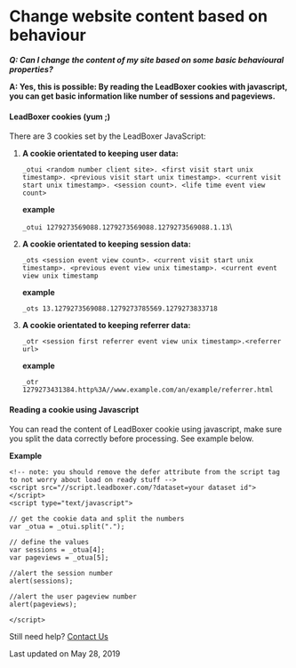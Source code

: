 # Change website content based on behaviour

_**Q: Can I change the content of my site based on some basic behavioural properties?**_

**A: Yes, this is possible: By reading the LeadBoxer cookies with javascript, you can get basic information like number of sessions and pageviews.**



#### LeadBoxer cookies (yum ;)

There are 3 cookies set by the LeadBoxer JavaScript:

1.  **A cookie orientated to keeping user data:**

    ```
    _otui <random number client site>. <first visit start unix timestamp>. <previous visit start unix timestamp>. <current visit start unix timestamp>. <session count>. <life time event view count>
    ```

    **example**

    `_otui 1279273569088.1279273569088.1279273569088.1.13`\

2.  **A cookie orientated to keeping session data:**

    ```
    _ots <session event view count>. <current visit start unix timestamp>. <previous event view unix timestamp>. <current event view unix timestamp
    ```

    **example**

    `_ots 13.1279273569088.1279273785569.1279273833718`
3.  **A cookie orientated to keeping referrer data:**

    ```
    _otr <session first referrer event view unix timestamp>.<referrer url>
    ```

    **example**

    `_otr 1279273431384.http%3A//www.example.com/an/example/referrer.html`

#### Reading a cookie using Javascript

You can read the content of LeadBoxer cookie using javascript, make sure you split the data correctly before processing. See example below.

**Example**

```
<!-- note: you should remove the defer attribute from the script tag to not worry about load on ready stuff -->
<script src="//script.leadboxer.com/?dataset=your dataset id"></script>
<script type="text/javascript">

// get the cookie data and split the numbers
var _otua = _otui.split(".");

// define the values
var sessions = _otua[4];	
var pageviews = _otua[5];	

//alert the session number
alert(sessions);

//alert the user pageview number
alert(pageviews);

</script>
```

Still need help? [Contact Us](broken-reference)

Last updated on May 28, 2019
